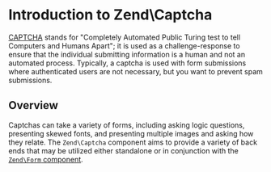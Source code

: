 # Introduction to Zend\\Captcha

[CAPTCHA](http://en.wikipedia.org/wiki/Captcha) stands for "Completely Automated Public Turing test
to tell Computers and Humans Apart"; it is used as a challenge-response to ensure that the
individual submitting information is a human and not an automated process. Typically, a captcha is
used with form submissions where authenticated users are not necessary, but you want to prevent spam
submissions.

## Overview

Captchas can take a variety of forms, including asking logic questions, presenting skewed fonts, and
presenting multiple images and asking how they relate. The `Zend\Captcha` component aims to provide
a variety of back ends that may be utilized either standalone or in conjunction with the
[`Zend\Form` component](https://github.com/zendframework/zend-form).
